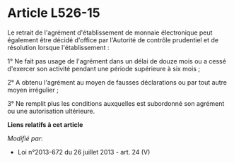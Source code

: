 # Article L526-15

Le retrait de l'agrément d'établissement de monnaie électronique peut également être décidé d'office par l'Autorité de
contrôle prudentiel et de résolution lorsque l'établissement : 

1° Ne fait pas usage de l'agrément dans un délai de douze mois ou a cessé d'exercer son activité pendant une période
supérieure à six mois ; 

2° A obtenu l'agrément au moyen de fausses déclarations ou par tout autre moyen irrégulier ; 

3° Ne remplit plus les conditions auxquelles est subordonné son agrément ou une autorisation ultérieure.

**Liens relatifs à cet article**

_Modifié par_:

  - Loi n°2013-672 du 26 juillet 2013 - art. 24 (V)
